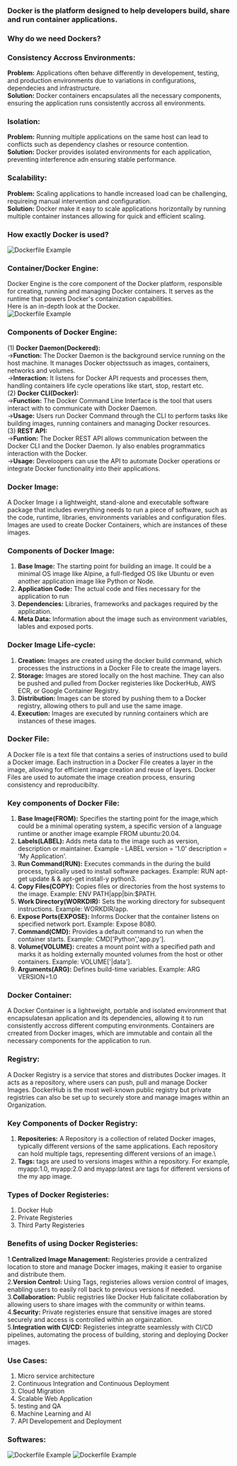 ### Docker is the platform designed to help developers build, share and run container applications.
### Why do we need Dockers?
### Consistency Accross Environments:
**Problem:** Applications often behave differently in developement, testing, and production environments due to variations in configurations, dependecies and infrastructure.\
**Solution:** Docker containers encapsulates all the necessary components, ensuring the application runs consistently accross all environments.
### Isolation:
**Problem:** Running multiple applications on the same host can lead to conflicts such as dependency clashes or resource contention.\
**Solution:** Docker provides isolated environments for each application, preventing interference adn ensuring stable performance.
### Scalability:
**Problem:** Scaling applications to handle increased load can be challenging, requireing manual intervention and configuration.\
**Solution:** Docker make it easy to scale applications horizontally by running multiple container instances allowing for quick and efficient scaling.
### How exactly Docker is used?
![Dockerfile Example](https://media.geeksforgeeks.org/wp-content/uploads/20230419170724/Docker-hub-registry.webp)
### Container/Docker Engine:
Docker Engine is the core component of the Docker platform, responsible for creating, running and managing Docker containers. It serves as the runtime that powers Docker's containization capabilities.\
Here is an in-depth look at the Docker.\
![Dockerfile Example](https://process.filestackapi.com/cache=expiry:max/iP10SKJZQOKeZbtMqTWR)
### Components of Docker Engine:
(1) **Docker Daemon(Dockered):**\
->**Function:** The Docker Daemon is the background service running on the host machine. It manages Docker objectssuch as images, containers, networks and volumes.\
->**Interaction:** It listens for Docker API requests and processes them, handling containers life cycle operations like start, stop, restart etc.\
(2) **Docker CLI(Docker):**\
->**Function:** The Docker Command Line Interface is the tool that users interact with to communicate with Docker Daemon.\
->**Usage:** Users run Docker Command through the CLI to perform tasks like building images, running containers and managing Docker resources.\
(3) **REST API:**\
->**Funtion:** The Docker REST API allows communication between the Docker CLI and the Docker Daemon. Iy also enables programmatics interaction with the Docker.\
->**Usage:** Develoopers can use the API to automate Docker operations or integrate Docker functionality into their applications.
### Docker Image:
A Docker Image i a lightweight, stand-alone and executable software package that includes everything needs to run a piece of software, such as the code, runtime, libraries, environments variables and configuration files. Images are used to create Docker Containers, which are instances of these images.
### Components of Docker Image:
1. **Base Image:** The starting point for building an image. It could be a minimal OS image like Alpine, a full-fledged OS like Ubuntu or even another application image like Python or Node.
2. **Application Code:** The actual code and files necessary for the application to run
3. **Dependencies:** Libraries, frameworks and packages required by the application.
4. **Meta Data:** Information about the image such as environment variables, lables and exposed ports.
### Docker Image Life-cycle:
1. **Creation:** Images are created using the docker build command, which processes the instructions in a Docker File to create the image layers.
2. **Storage:** Images are stored locally on the host machine. They can also be pushed and pulled from Docker registeries like DockerHub, AWS ECR, or Google Container Registry.
3. **Distribution:** Images can be stored by pushing them to a Docker registry, allowing others to pull and use the same image.
4. **Execution:** Images are executed by running containers which are instances of these images.
### Docker File:
A Docker file is a text file that contains a series of instructions used to build a Docker image. Each instruction in a Docker File creates a layer in the image, allowing for efficient image creation and reuse of layers. Docker Files are used to automate the image creation process, ensuring consistency and reproducibilty.
### Key components of Docker File:
1. **Base Image(FROM):** Specifies the starting point for the image,which could be a minimal operating system, a specific version of a language runtime or another image example FROM ubuntu:20.04.
2. **Labels(LABEL):** Adds meta data to the image such as version, description or maintainer. Example - LABEL version = '1.0' description = 'My Application'.
3. **Run Command(RUN):** Executes commands in the during the build process, typically used to install software packages. Example: RUN apt-get update & & apt-get install-y python3.
4. **Copy Files(COPY):** Copies files or directories from the host systems to the image. Example: ENV PATH|app|bin:$PATH.
5. **Work Directory(WORKDIR):** Sets the working directory for subsequent instructions. Example: WORKDIR/app.
6. **Expose Ports(EXPOSE):** Informs Docker that the container listens on specified network port. Example: Expose 8080.
7. **Command(CMD):** Provides a default command to run when the container starts. Example: CMD['Python','app.py'].
8. **Volume(VOLUME):** creates a mount point with a specified path and marks it as holding externally mounted volumes from the host or other containers. Example: VOLUME['|data'].
9. **Arguments(ARG):** Defines build-time variables. Example: ARG VERSION=1.0
### Docker Container:
A Docker Container is a lightweight, portable and isolated environment that encapsulatesan application and its dependencies, allowing it to run consistently accross different computing environments. Containers are crreated from Docker images, which are immutable and contain all the necessary components for the application to run.
### Registry:
A Docker Registry is a service that stores and distributes Docker images. It acts as a repository, where users can push, pull and manage Docker Images. DockerHub is the most well-known public registry but private registries can also be set up to securely store and manage images within an Organization.
### Key Components of Docker Registry:
1. **Repositeries:** A Repository is a collection of related Docker images, typically different versions of the same applications. Each repository can hold multiple tags, representing different versions of an image.\
2. **Tags:** tags are used to versions images within a repository. For example, myapp:1.0, myapp:2.0 and myapp:latest are tags for different versions of the my app image.
### Types of Docker Registeries:
1. Docker Hub
2. Private Registeries
3. Third Party Registeries
### Benefits of using Docker Registeries:
1.**Centralized Image Management:** Registeries provide a centralized location to store and manage Docker images, making it easier to organise and distribute them.\
2.**Version Control:** Using Tags, registeries allows version control of images, enabling users to easily roll back to previous versions if needed.\
3.**Collaboration:** Public registries like Docker Hub falicitate collaboration by allowing users to share images with the community or within teams.\
4.**Security:** Private registeries ensure that sensitive images are stored securely and access is controlled within an orgainzation.\
5.**Integration with CI/CD:** Registeries integratte seamlessly with CI/CD pipelines, automating the process of building, storing and deploying Docker images.
### Use Cases:
1. Micro service architecture
2. Continuous Integration and Continuous Deployment
3. Cloud Migration
4. Scalable Web Application
5. testing and QA
6. Machine Learning and AI
7. API Developement and Deployment
### Softwares:
![Dockerfile Example](https://community.aws/_next/image?url=https%3A%2F%2Fassets.community.aws%2Fa%2F2l0avHQeHsb3AR92fLD2c3ccnF9%2Ff62bda7a85b664ef8496d98ee7281b10-jpg.webp%3FimgSize%3D1000x500&w=2048&q=75)
![Dockerfile Example](https://miro.medium.com/v2/resize:fit:728/1*kjZhVc8uPnFOhkxK1Ic9Gg.jpeg)
